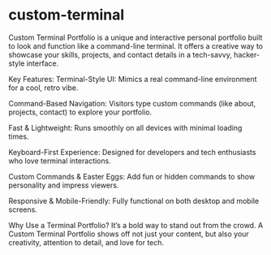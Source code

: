 # custom-terminal

Custom Terminal Portfolio is a unique and interactive personal portfolio built to look and function like a command-line terminal. It offers a creative way to showcase your skills, projects, and contact details in a tech-savvy, hacker-style interface.

Key Features:
Terminal-Style UI: Mimics a real command-line environment for a cool, retro vibe.

Command-Based Navigation: Visitors type custom commands (like about, projects, contact) to explore your portfolio.

Fast & Lightweight: Runs smoothly on all devices with minimal loading times.

Keyboard-First Experience: Designed for developers and tech enthusiasts who love terminal interactions.

Custom Commands & Easter Eggs: Add fun or hidden commands to show personality and impress viewers.

Responsive & Mobile-Friendly: Fully functional on both desktop and mobile screens.

Why Use a Terminal Portfolio?
It’s a bold way to stand out from the crowd. A Custom Terminal Portfolio shows off not just your content, but also your creativity, attention to detail, and love for tech.

